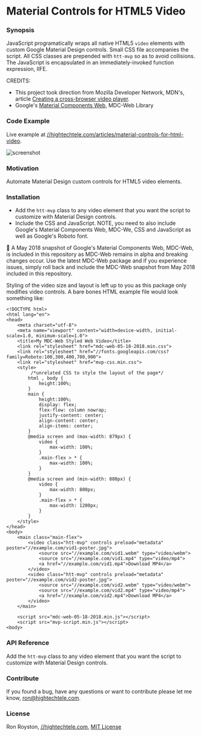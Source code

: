 # Material Controls for HTML5 Video
### Synopsis

JavaScript programatically wraps all native HTML5 `video` elements with custom Google Material Design controls. 
Small CSS file accompanies the script. All CSS classes are prepended with `htt-mvp` so as to avoid collisions. 
The JavaScript is encapsulated in an immediately-invoked function expression, IIFE. 

CREDITS: 
 - This project took direction from Mozilla Developer Network, MDN's, article [Creating a cross-browser video player](//developer.mozilla.org/en-US/Apps/Fundamentals/Audio_and_video_delivery/cross_browser_video_player).
 - Google's [Material Components Web](https://github.com/material-components/material-components-web), MDC-Web Library

### Code Example

Live example at [//hightechtele.com/articles/material-controls-for-html-video](//hightechtele.com/articles/material-controls-for-html-video).

<img src="https://github.com/rhroyston/rhroyston.github.io/blob/master/gm.jpg" alt="screenshot">

### Motivation

Automate Material Design custom controls for HTML5 video elements.

### Installation

 - Add the `htt-mvp` class to any video element that you want the script to customize with Material Design controls. 
 - Include the CSS and JavaScript. NOTE, you need to also include Google's Material Components Web, MDC-We, CSS and JavaScript as well as Google's Roboto font. 

:pushpin: A May 2018 snapshot of Google's Material Components Web, MDC-Web, is included in this repository as MDC-Web remains in alpha and breaking changes occur. 
Use the latest MDC-Web package and if you experience issues, simply roll back and include the MDC-Web snapshot from May 2018 included in this repository. 

Styling of the video size and layout is left up to you as this package only modifies video controls. 
A bare bones HTML example file would look something like: 

```
<!DOCTYPE html>
<html lang="en">
<head>
    <meta charset="utf-8">
    <meta name="viewport" content="width=device-width, initial-scale=1.0, minimum-scale=1.0">
    <title>My MDC-Web Styled Web Video</title> 
    <link rel="stylesheet" href="mdc-web-05-18-2018.min.css">
    <link rel="stylesheet" href="//fonts.googleapis.com/css?family=Roboto:100,300,400,700,900">
    <link rel="stylesheet" href="mvp-css.min.css">
    <style>
         /*unrelated CSS to style the layout of the page*/
        html , body {
            height:100%;
        }
        main {
            height:100%;
            display: flex;
            flex-flow: column nowrap;
            justify-content: center;
            align-content: center;
            align-items: center;
        }
        @media screen and (max-width: 879px) {
            video {
                max-width: 100%;
            }
            .main-flex > * {
                max-width: 100%;
            }
        }
        @media screen and (min-width: 880px) {
            video {
                max-width: 800px;
            }
            .main-flex > * {
                max-width: 1200px;
            }
        }
    </style>
</head>
<body>
    <main class="main-flex">
        <video class="htt-mvp" controls preload="metadata" poster="//example.com/vid1-poster.jpg">
            <source src="//example.com/vid1.webm" type="video/webm">
            <source src="//example.com/vid1.mp4" type="video/mp4">
            <a href="//example.com/vid1.mp4">Download MP4</a>
        </video>
        <video class="htt-mvp" controls preload="metadata" poster="//example.com/vid2-poster.jpg">
            <source src="//example.com/vid2.webm" type="video/webm">
            <source src="//example.com/vid2.mp4" type="video/mp4">
            <a href="//example.com/vid2.mp4">Download MP4</a>
        </video>
    </main>
        
    <script src="mdc-web-05-18-2018.min.js"></script>
    <script src="mvp-script.min.js"></script>
<body>
```

### API Reference

Add the `htt-mvp` class to any video element that you want the script to customize with Material Design controls.

### Contribute

If you found a bug, have any questions or want to contribute please let me know, ron@hightechtele.com.

### License

Ron Royston, [//hightechtele.com](https://hightechtele.com), [MIT License](https://en.wikipedia.org/wiki/MIT_License)